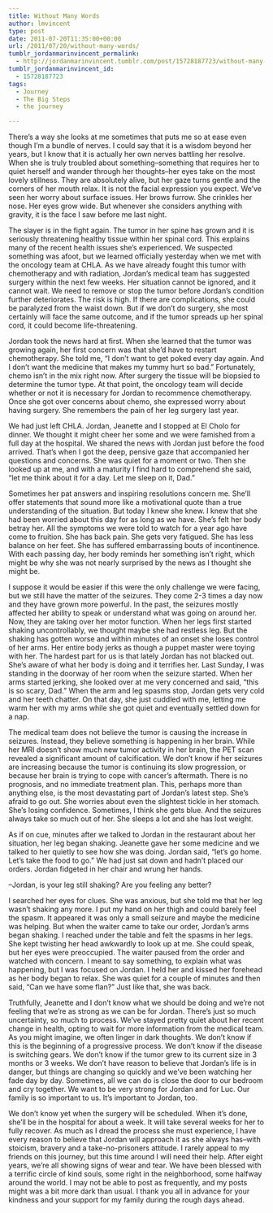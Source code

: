 ```yaml
---
title: Without Many Words
author: lmvincent
type: post
date: 2011-07-20T11:35:00+00:00
url: /2011/07/20/without-many-words/
tumblr_jordanmarinvincent_permalink:
  - http://jordanmarinvincent.tumblr.com/post/15728187723/without-many-words
tumblr_jordanmarinvincent_id:
  - 15728187723
tags:
  - Journey
  - The Big Steps
  - the journey

---
```

There’s a way she looks at me sometimes that puts me so at ease even though I’m a bundle of nerves. I could say that it is a wisdom beyond her years, but I know that it is actually her own nerves battling her resolve. When she is truly troubled about something–something that requires her to quiet herself and wander through her thoughts–her eyes take on the most lovely stillness. They are absolutely alive, but her gaze turns gentle and the corners of her mouth relax. It is not the facial expression you expect. We’ve seen her worry about surface issues. Her brows furrow. She crinkles her nose. Her eyes grow wide. But whenever she considers anything with gravity, it is the face I saw before me last night.

The slayer is in the fight again. The tumor in her spine has grown and it is seriously threatening healthy tissue within her spinal cord. This explains many of the recent health issues she’s experienced. We suspected something was afoot, but we learned officially yesterday when we met with the oncology team at CHLA. As we have already fought this tumor with chemotherapy and with radiation, Jordan’s medical team has suggested surgery within the next few weeks. Her situation cannot be ignored, and it cannot wait. We need to remove or stop the tumor before Jordan’s condition further deteriorates. The risk is high. If there are complications, she could be paralyzed from the waist down. But if we don’t do surgery, she most certainly will face the same outcome, and if the tumor spreads up her spinal cord, it could become life-threatening.

Jordan took the news hard at first. When she learned that the tumor was growing again, her first concern was that she’d have to restart chemotherapy. She told me, “I don’t want to get poked every day again. And I don’t want the medicine that makes my tummy hurt so bad.” Fortunately, chemo isn’t in the mix right now. After surgery the tissue will be biopsied to determine the tumor type. At that point, the oncology team will decide whether or not it is necessary for Jordan to recommence chemotherapy. Once she got over concerns about chemo, she expressed worry about having surgery. She remembers the pain of her leg surgery last year.

We had just left CHLA. Jordan, Jeanette and I stopped at El Cholo for dinner. We thought it might cheer her some and we were famished from a full day at the hospital. We shared the news with Jordan just before the food arrived. That’s when I got the deep, pensive gaze that accompanied her questions and concerns. She was quiet for a moment or two. Then she looked up at me, and with a maturity I find hard to comprehend she said, “let me think about it for a day. Let me sleep on it, Dad.”

Sometimes her pat answers and inspiring resolutions concern me. She’ll offer statements that sound more like a motivational quote than a true understanding of the situation. But today I knew she knew. I knew that she had been worried about this day for as long as we have. She’s felt her body betray her. All the symptoms we were told to watch for a year ago have come to fruition. She has back pain. She gets very fatigued. She has less balance on her feet. She has suffered embarrassing bouts of incontinence. With each passing day, her body reminds her something isn’t right, which might be why she was not nearly surprised by the news as I thought she might be.

I suppose it would be easier if this were the only challenge we were facing, but we still have the matter of the seizures. They come 2-3 times a day now and they have grown more powerful. In the past, the seizures mostly affected her ability to speak or understand what was going on around her. Now, they are taking over her motor function. When her legs first started shaking uncontrollably, we thought maybe she had restless leg. But the shaking has gotten worse and within minutes of an onset she loses control of her arms. Her entire body jerks as though a puppet master were toying with her. The hardest part for us is that lately Jordan has not blacked out. She’s aware of what her body is doing and it terrifies her. Last Sunday, I was standing in the doorway of her room when the seizure started. When her arms started jerking, she looked over at me very concerned and said, “this is so scary, Dad.” When the arm and leg spasms stop, Jordan gets very cold and her teeth chatter. On that day, she just cuddled with me, letting me warm her with my arms while she got quiet and eventually settled down for a nap.

The medical team does not believe the tumor is causing the increase in seizures. Instead, they believe something is happening in her brain. While her MRI doesn’t show much new tumor activity in her brain, the PET scan revealed a significant amount of calcification. We don’t know if her seizures are increasing because the tumor is continuing its slow progression, or because her brain is trying to cope with cancer’s aftermath. There is no prognosis, and no immediate treatment plan. This, perhaps more than anything else, is the most devastating part of Jordan’s latest step. She’s afraid to go out. She worries about even the slightest tickle in her stomach. She’s losing confidence. Sometimes, I think she gets blue. And the seizures always take so much out of her. She sleeps a lot and she has lost weight.

As if on cue, minutes after we talked to Jordan in the restaurant about her situation, her leg began shaking. Jeanette gave her some medicine and we talked to her quietly to see how she was doing. Jordan said, “let’s go home. Let’s take the food to go.” We had just sat down and hadn’t placed our orders. Jordan fidgeted in her chair and wrung her hands.

–Jordan, is your leg still shaking? Are you feeling any better?

I searched her eyes for clues. She was anxious, but she told me that her leg wasn’t shaking any more. I put my hand on her thigh and could barely feel the spasm. It appeared it was only a small seizure and maybe the medicine was helping. But when the waiter came to take our order, Jordan’s arms began shaking. I reached under the table and felt the spasms in her legs. She kept twisting her head awkwardly to look up at me. She could speak, but her eyes were preoccupied. The waiter paused from the order and watched with concern. I meant to say something, to explain what was happening, but I was focused on Jordan. I held her and kissed her forehead as her body began to relax. She was quiet for a couple of minutes and then said, “Can we have some flan?” Just like that, she was back.

Truthfully, Jeanette and I don’t know what we should be doing and we’re not feeling that we’re as strong as we can be for Jordan. There’s just so much uncertainty, so much to process. We’ve stayed pretty quiet about her recent change in health, opting to wait for more information from the medical team. As you might imagine, we often linger in dark thoughts. We don’t know if this is the beginning of a progressive process. We don’t know if the disease is switching gears. We don’t know if the tumor grew to its current size in 3 months or 3 weeks. We don’t have reason to believe that Jordan’s life is in danger, but things are changing so quickly and we’ve been watching her fade day by day. Sometimes, all we can do is close the door to our bedroom and cry together. We want to be very strong for Jordan and for Luc. Our family is so important to us. It’s important to Jordan, too.

We don’t know yet when the surgery will be scheduled. When it’s done, she’ll be in the hospital for about a week. It will take several weeks for her to fully recover. As much as I dread the process she must experience, I have every reason to believe that Jordan will approach it as she always has–with stoicism, bravery and a take-no-prisoners attitude. I rarely appeal to my friends on this journey, but this time around I will need their help. After eight years, we’re all showing signs of wear and tear. We have been blessed with a terrific circle of kind souls, some right in the neighborhood, some halfway around the world. I may not be able to post as frequently, and my posts might was a bit more dark than usual. I thank you all in advance for your kindness and your support for my family during the rough days ahead.